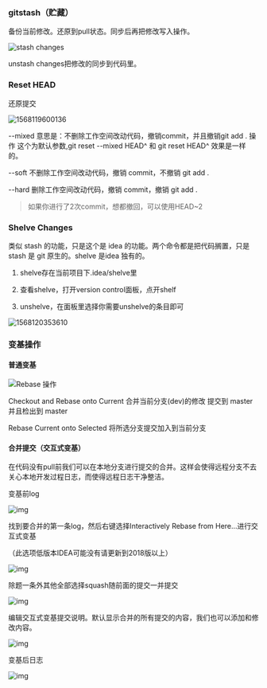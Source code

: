 ### gitstash（贮藏）

备份当前修改。还原到pull状态。同步后再把修改写入操作。

![stash changes](https://i.loli.net/2019/06/15/5d046edacc6b341521.jpg)

unstash changes把修改的同步到代码里。

### Reset HEAD

还原提交

![1568119600136](https://i.loli.net/2019/09/21/QZLCYScM5uaAreJ.png)

--mixed 
意思是：不删除工作空间改动代码，撤销commit，并且撤销git add . 操作
这个为默认参数,git reset --mixed HEAD^ 和 git reset HEAD^ 效果是一样的。

--soft  不删除工作空间改动代码，撤销 commit，不撤销 git add . 

--hard
删除工作空间改动代码，撤销 commit，撤销 git add . 

> 如果你进行了2次commit，想都撤回，可以使用HEAD~2



### Shelve Changes

类似 stash 的功能，只是这个是 idea 的功能。两个命令都是把代码搁置，只是 stash 是 git 原生的。shelve 是idea 独有的。

1. shelve存在当前项目下.idea/shelve里
   
2. 查看shelve，打开version control面板，点开shelf
3. unshelve，在面板里选择你需要unshelve的条目即可

![1568120353610](https://i.loli.net/2019/09/21/i4Ufak6KSmB5Ngv.png)

### 变基操作

#### 普通变基

![Rebase 操作](https://i.loli.net/2020/03/27/6WvMVGQ1iKhzHOq.png)

Checkout and Rebase onto Current  合并当前分支(dev)的修改 提交到 master 并且检出到 master

Rebase Current onto Selected         将所选分支提交加入到当前分支



#### 合并提交（交互式变基）

在代码没有pull前我们可以在本地分支进行提交的合并。这样会使得远程分支不去关心本地开发过程日志，而使得远程日志干净整洁。

变基前log

![img](https://static.oschina.net/uploads/space/2018/0404/105049_W10i_3452433.png)

找到要合并的第一条log，然后右键选择Interactively Rebase from Here...进行交互式变基

（此选项低版本IDEA可能没有请更新到2018版以上）

![img](https://static.oschina.net/uploads/space/2018/0404/105200_dATH_3452433.png)

除题一条外其他全部选择squash随前面的提交一并提交

![img](https://static.oschina.net/uploads/space/2018/0404/105609_0H5M_3452433.png)

编辑交互式变基提交说明。默认显示合并的所有提交的内容，我们也可以添加和修改内容。

![img](https://static.oschina.net/uploads/space/2018/0404/105817_wcsG_3452433.png)

变基后日志

![img](https://static.oschina.net/uploads/space/2018/0404/105836_LYFU_3452433.png)

 